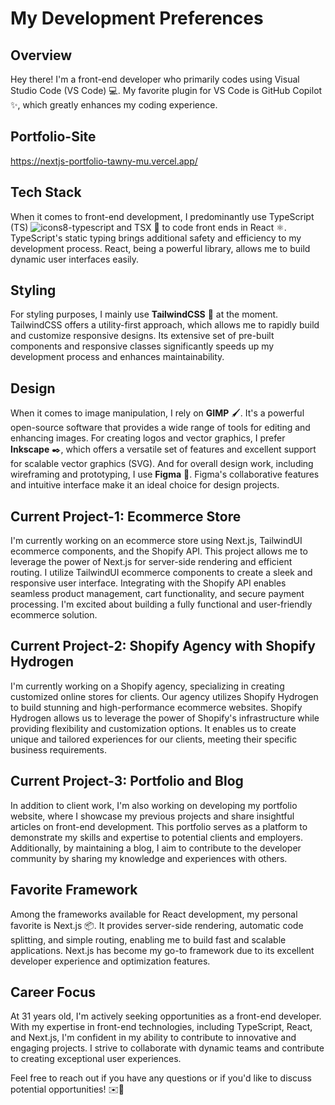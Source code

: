 # My Development Preferences

## Overview
Hey there! I'm a front-end developer who primarily codes using Visual Studio Code (VS Code) 💻. My favorite plugin for VS Code is GitHub Copilot ✨, which greatly enhances my coding experience.

## Portfolio-Site

https://nextjs-portfolio-tawny-mu.vercel.app/


## Tech Stack
When it comes to front-end development, I predominantly use TypeScript (TS) ![icons8-typescript](https://github.com/troias/troias/assets/26407409/149ecfd2-c336-4f50-85d8-3fc472491405)  and TSX 🌟 to code front ends in React ⚛️. TypeScript's static typing brings additional safety and efficiency to my development process. React, being a powerful library, allows me to build dynamic user interfaces easily.

## Styling
For styling purposes, I mainly use **TailwindCSS** 🎨 at the moment. TailwindCSS offers a utility-first approach, which allows me to rapidly build and customize responsive designs. Its extensive set of pre-built components and responsive classes significantly speeds up my development process and enhances maintainability.

## Design
When it comes to image manipulation, I rely on **GIMP** 🖌️. It's a powerful open-source software that provides a wide range of tools for editing and enhancing images. For creating logos and vector graphics, I prefer **Inkscape** ✒️, which offers a versatile set of features and excellent support for scalable vector graphics (SVG). And for overall design work, including wireframing and prototyping, I use **Figma** 🎨. Figma's collaborative features and intuitive interface make it an ideal choice for design projects.

## Current Project-1: Ecommerce Store
I'm currently working on an ecommerce store using Next.js, TailwindUI ecommerce components, and the Shopify API. This project allows me to leverage the power of Next.js for server-side rendering and efficient routing. I utilize TailwindUI ecommerce components to create a sleek and responsive user interface. Integrating with the Shopify API enables seamless product management, cart functionality, and secure payment processing. I'm excited about building a fully functional and user-friendly ecommerce solution.

## Current Project-2: Shopify Agency with Shopify Hydrogen
I'm currently working on a Shopify agency, specializing in creating customized online stores for clients. Our agency utilizes Shopify Hydrogen to build stunning and high-performance ecommerce websites. Shopify Hydrogen allows us to leverage the power of Shopify's infrastructure while providing flexibility and customization options. It enables us to create unique and tailored experiences for our clients, meeting their specific business requirements.

## Current Project-3: Portfolio and Blog
In addition to client work, I'm also working on developing my portfolio website, where I showcase my previous projects and share insightful articles on front-end development. This portfolio serves as a platform to demonstrate my skills and expertise to potential clients and employers. Additionally, by maintaining a blog, I aim to contribute to the developer community by sharing my knowledge and experiences with others.


## Favorite Framework
Among the frameworks available for React development, my personal favorite is Next.js 📦. It provides server-side rendering, automatic code splitting, and simple routing, enabling me to build fast and scalable applications. Next.js has become my go-to framework due to its excellent developer experience and optimization features.

## Career Focus
At 31 years old, I'm actively seeking opportunities as a front-end developer. With my expertise in front-end technologies, including TypeScript, React, and Next.js, I'm confident in my ability to contribute to innovative and engaging projects. I strive to collaborate with dynamic teams and contribute to creating exceptional user experiences.

Feel free to reach out if you have any questions or if you'd like to discuss potential opportunities! ✉️🚀


